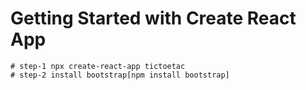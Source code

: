 # Getting Started with Create React App

    # step-1 npx create-react-app tictoetac
    # step-2 install bootstrap[npm install bootstrap]